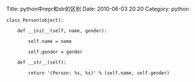 Title: python中repr和str的区别 
Date: 2010-06-03 20:20
Category: python


    class Person(object):

        def __init__(self, name, gender):

            self.name = name

            self.gender = gender

        def __str__(self):

            return '(Person: %s, %s)' % (self.name, self.gender)
